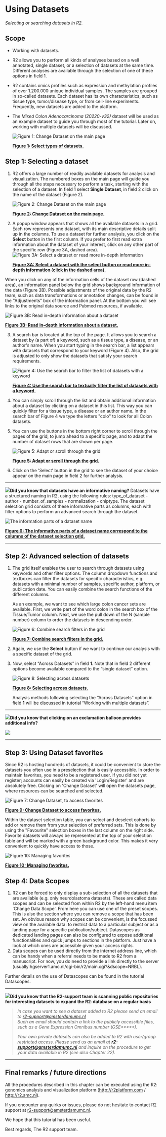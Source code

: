 <a id="using_datasets"> </a>

Using Datasets
==============

*Selecting or searching datasets in R2.*

Scope
-----

- Working with datasets.
- R2 allows you to perform all kinds of analyses based on a well
    annotated, single dataset, or a selection of datasets at the
    same time. Different analyses are available through the selection
    of one of these options in field 1.
- R2 contains omics profiles such as expression and methylation profiles of over 1.200.000 unique
    individual samples. The samples are grouped in so-called datasets. Each dataset has its own characteristics, 
    such as tissue type, tumor/disease type, or from cell-line experiments. Frequently, new datasets are added to the platform.
- The *Mixed Colon Adenocarcinoma (20220-v32)* dataset will be used as an example dataset to guide you
    through most of the tutorial. Later on, working with multiple
    datasets will be discussed.

   ![](_static/images/Usingdatasets/Usingdatasets_type.png "Figure 1: Change Dataset on the main page")

   [**Figure 1: Select types of datasets.**](_static/images/Usingdatasets_type.png)



Step 1: Selecting a dataset
---------------

1. R2 offers a large number of readily available datasets for analysis and visualization.
    The numbered boxes on the main page will guide you through all the steps necessary to perform a task, starting
    with the selection of a dataset. In field 1 select **Single Dataset**, in field 2 click on the name of the dataset (Figure 2).
	
    ![](_static/images/Usingdatasets/UsingDataset_selectv1c.png "Figure 2: Change Dataset on the main page")
	
    [**Figure 2: Change Dataset on the main page.**](_static/images/UsingDataset_selectv1a.png)

	
2. A popup window appears that shows all the available datasets in a grid. Each row represents one dataset, with its 
   main descriptive details split up in the columns. To use a dataset for further analysis, you click on the **Select** button in the first column. 
   If you prefer to first read extra information about the dataset of your interest, click on any other part of the specific row (Figure 3A, dashed area).
   ![](_static/images/Usingdatasets/UsingDataset_select_selectbutton.png "Figure 3A: Select a dataset or read more in-depth information")

   [**Figure 3A: Select a dataset with the select button or read more in-depth information (click in the dashed area).**](_static/images/Usingdatasets/UsingDataset_select_selectbutton.png)  

 When you click on any of the information cells of the dataset row (dashed area), an information panel below the grid 
 shows background information of the data (Figure 3B). Possible adjustments of the original data by the R2 team, such as 
 data transformations or annotation changes, can be found in the "Adjustments" box of the information panel. At the bottom 
 you will see links to the original data source and Pubmed resources, if available. 

![](_static/images/Usingdatasets/UsingDataset_click_information.png "Figure 3B: Read in-depth information about a dataset")
	
[**Figure 3B:  Read in-depth information about a dataset.**](_static/images/Usingdatasets/UsingDataset_click_information.png) 

3. A search bar is located at the top of the page. It allows you to search a dataset by (a part of) a keyword, such as a tissue type, 
   a disease, or an author's name. When you start typing in the search bar, a list appears with datasets that 
   correspond to your keyword (Figure 4). Also, the grid is adjusted to only show the datasets that satisfy your search requirements.

   ![](_static/images/Usingdatasets/UsingDataset_select_dropdown_textvc.png "Figure 4: Use the search bar to filter the list of datasets with a keyword")

   [**Figure 4: Use the search bar to textually filter the list of datasets with a keyword.**](_static/images/Usingdatasets/UsingDataset_select_dropdown_text.png)  
   
4. You can simply scroll through the list and obtain additional information about a dataset by clicking on a dataset in this list.
   This way you can quickly filter for a tissue type, a disease or an author name. In the search bar of Figure 4 we type the letters "colo" to look for all Colon datasets. 
   
5. You can use the buttons in the bottom right corner to scroll through the pages of the grid, to jump ahead to a specific page, and to adapt the number of dataset rows that are shown per page. 

    ![](_static/images/Usingdatasets/UsingDataset_scroll_through_gridvc.png "Figure 5: Adapt or scroll through the grid")
	
    [**Figure 5: Adapt or scroll through the grid.**](_static/images/Usingdatastes/UsingDataset_scroll_through_grid.png) 
    
6. Click on the 'Select' button in the grid to see the dataset of your choice appear on the main page in field 2 for further analysis.



----------

  ![](_static/images/R2d2_logo.png)**Did you know that datasets have an informative naming?**   Datasets have a structured naming in R2, using the following rules: type_of_dataset - author - number_of_samples - normalization - chiptype. The dataset selection grid consists of these informative parts as columns, each with filter options to perform an advanced search through the dataset.

  ![](_static/images/Usingdatasets/UsingDataset_understanding_dataset_namesvc.png "The information parts of a dataset name")
	
  [**Figure 6: The informative parts of a dataset name correspond to the columns of the dataset selection grid.**](_static/images/Usingdatasets/UsingDataset_understanding_dataset_names.png) 

----------


Step 2: Advanced selection of datasets
---------------

1. The grid itself enables the user to search through datasets using keywords and other filter options. 
   The column dropdown functions and textboxes can filter the datasets for specific characteristics, e.g. datasets 
   with a minimal number of samples, specific author, platform, or publication date. You can easily combine the 
   search functions of the different columns.  
  
   As an example, we want to see which large colon cancer sets are available. First, we write part of the word 
   colon in the search box of the Tissue/Tumor column. Next, we use the pull down of the N (sample number) column 
   to order the datasets in descending order. 
	
    ![](_static/images/Usingdatasets/UsingDataset_combine_grid_filtersvc.png "Figure 6: Combine search filters in the grid")
	
    [**Figure 7: Combine search filters in the grid.**](_static/images/Usingdatasets/UsingDataset_combine_grid_filters.png)
	
2. Again, we use the **Select** button if we want to continue our analysis with a specific dataset of the grid. 
	
3. Now, select “Across Datasets” in field **1**. Note that in field 2
    different options become available compared to the “single
    dataset” option.
   
    ![](_static/images/Usingdatasets/UsingDatasets_SelectAcrossDatasetsInR2v1.png "Figure 8: Selecting across datasets")
	
    [**Figure 8: Selecting across datasets.**](_static/images/Usingdatasets/UsingDatasets_SelectAcrossDatasetsInR2v1.png)
	
    Analysis methods following selecting the “Across Datasets” option in field **1** will be discussed in tutorial “Working with multiple datasets”.  


-------------
 ![](_static/images/R2d2_logo.png)**Did you know that clicking on an exclamation balloon provides additional info?**      

 ![](_static/images/Usingdatasets/UsingDatasets_information_balloonv1c.png)

-------------


Step 3: Using Dataset favorites
---------------

Since R2 is hosting hundreds of datasets, it could be convenient to store the datasets you often use in a preselection that 
is easily accessible. In order to maintain favorites, you need to be a registered user. If you did not yet register; 
accounts can easily be created via 'Login/Register' and are absolutely free. Clicking on 'Change Dataset' will open the 
datasets page, where resources can be searched and selected.

![](_static/images/Usingdatasets/UsingDataset_selectv1a.png  "Figure 7: Change Dataset, to access favorites")
	
[**Figure 9: Change Dataset to access favorites.**](_static/images/Usingdatasets/UsingDataset_selectv1a.png)

Within the dataset selection table, you can select and deselect cohorts to add or remove them from your selection of 
preferred sets. This is done by using the "Favourite" selection boxes in the last column on the right side. Favorite 
datasets will always be represented at the top of your selection table and will be marked with a green background 
color. This makes it very convenient to quickly have access to those. 

![](_static/images/Usingdatasets/UsingDataset_selectfav.png "Figure 10: Managing favorites")
	
[**Figure 10: Managing favorites.**](_static/images/Usingdatasets/UsingDataset_selectfav.png)


Step 4: Data Scopes
---------------

1. R2 can be forced to only display a sub-selection of all the datasets that are available (e.g. only neuroblastoma datasets). 
    These are called data scopes and can be selected from within R2 by the left-hand menu item 'Change Data Scope'. 
    From here you can use one of the preset scopes. 
    This is also the section where you can remove a scope that has been set. 
    An obvious reason why scopes can be convenient, is the focussed view on the available data: 
    to restrict data to a particular subject or as a landing page for a specific publication/subject.
    Datascopes as dedicated landing pages can also be configured to expose additional functionalities and quick jumps to sections in the platform. 
    Just have a look at which ones are accessible given your access rights.  
2. Data scopes can be used directly from the internet address line, which can be handy when a referral needs to be made to R2 from a manuscript. For now, you do need to provide a link directly to the server (usually hgserver1.amc.nl/cgi-bin/r2/main.cgi?&dscope=NRBL).  

Further details on the use of Datascopes can be found in the tutorial Datascopes.   

----------
 ![](_static/images/R2d2_logo.png)**Did you know that the R2-support team is scanning public repositories for interesting datasets to expand the R2-database on a regular basis**      

> *In case you want to see a dataset added to R2 please send an email to r2-support@amsterdamumc.nl  
> Such an email should contain a link to the publicly accessible files, such as a Gene Expression Omnibus number (GSE\*\*\*\*\*).* 
>
> *Your own private datasets can also be added to R2 with user/group restricted access. Please send us an email at* ***<r2-support@amsterdamumc.nl>*** *and inquire on the procedure to get your data available in R2 (see also Chapter 22).*

---------------



Final remarks / future directions
---------------------------------


All the procedures described in this chapter can be executed using the R2: genomics analysis and visualization platform (http://r2platform.com / http://r2.amc.nl).

If you encounter any quirks or issues, please do not hesitate to contact R2 support at r2-support@amsterdamumc.nl.

We hope that this tutorial has been useful.

Best regards,
The R2 support team.



